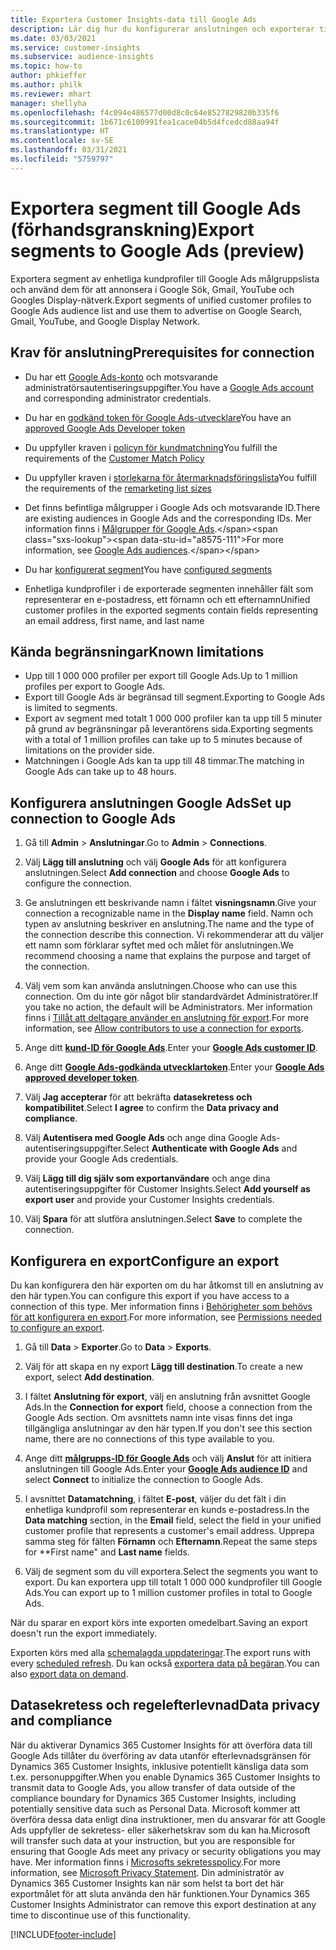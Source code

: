 ```yaml
---
title: Exportera Customer Insights-data till Google Ads
description: Lär dig hur du konfigurerar anslutningen och exporterar till Google Ads.
ms.date: 03/03/2021
ms.service: customer-insights
ms.subservice: audience-insights
ms.topic: how-to
author: phkieffer
ms.author: philk
ms.reviewer: mhart
manager: shellyha
ms.openlocfilehash: f4c094e486577d00d8c0c64e8527829820b335f6
ms.sourcegitcommit: 1b671c6100991fea1cace04b5d4fcedcd88aa94f
ms.translationtype: HT
ms.contentlocale: sv-SE
ms.lasthandoff: 03/31/2021
ms.locfileid: "5759797"
---
```

# <a name="export-segments-to-google-ads-preview"></a><span data-ttu-id="a8575-103">Exportera segment till Google Ads (förhandsgranskning)</span><span class="sxs-lookup"><span data-stu-id="a8575-103">Export segments to Google Ads (preview)</span></span>

<span data-ttu-id="a8575-104">Exportera segment av enhetliga kundprofiler till Google Ads målgruppslista och använd dem för att annonsera i Google Sök, Gmail, YouTube och Googles Display-nätverk.</span><span class="sxs-lookup"><span data-stu-id="a8575-104">Export segments of unified customer profiles to Google Ads audience list and use them to advertise on Google Search, Gmail, YouTube, and Google Display Network.</span></span> 

## <a name="prerequisites-for-connection"></a><span data-ttu-id="a8575-105">Krav för anslutning</span><span class="sxs-lookup"><span data-stu-id="a8575-105">Prerequisites for connection</span></span>

-   <span data-ttu-id="a8575-106">Du har ett [Google Ads-konto](https://ads.google.com/) och motsvarande administratörsautentiseringsuppgifter.</span><span class="sxs-lookup"><span data-stu-id="a8575-106">You have a [Google Ads account](https://ads.google.com/) and corresponding administrator credentials.</span></span>
-   <span data-ttu-id="a8575-107">Du har en [godkänd token för Google Ads-utvecklare](https://developers.google.com/google-ads/api/docs/first-call/dev-token)</span><span class="sxs-lookup"><span data-stu-id="a8575-107">You have an [approved Google Ads Developer token](https://developers.google.com/google-ads/api/docs/first-call/dev-token)</span></span> 
-   <span data-ttu-id="a8575-108">Du uppfyller kraven i [policyn för kundmatchning](https://support.google.com/adspolicy/answer/6299717)</span><span class="sxs-lookup"><span data-stu-id="a8575-108">You fulfill the requirements of the [Customer Match Policy](https://support.google.com/adspolicy/answer/6299717)</span></span>
-   <span data-ttu-id="a8575-109">Du uppfyller kraven i [storlekarna för återmarknadsföringslista](https://support.google.com/google-ads/answer/7558048)</span><span class="sxs-lookup"><span data-stu-id="a8575-109">You fulfill the requirements of the [remarketing list sizes](https://support.google.com/google-ads/answer/7558048)</span></span> 

-   <span data-ttu-id="a8575-110">Det finns befintliga målgrupper i Google Ads och motsvarande ID.</span><span class="sxs-lookup"><span data-stu-id="a8575-110">There are existing audiences in Google Ads and the corresponding IDs.</span></span> <span data-ttu-id="a8575-111">Mer information finns i [Målgrupper för Google Ads](https://support.google.com/google-ads/answer/7558048?hl=en#:~:text=Audience%20lists%20is%20a%20section,Display%20Network%20through%20remarketing%20campaigns.).</span><span class="sxs-lookup"><span data-stu-id="a8575-111">For more information, see [Google Ads audiences](https://support.google.com/google-ads/answer/7558048?hl=en#:~:text=Audience%20lists%20is%20a%20section,Display%20Network%20through%20remarketing%20campaigns.).</span></span>
-   <span data-ttu-id="a8575-112">Du har [konfigurerat segment](segments.md)</span><span class="sxs-lookup"><span data-stu-id="a8575-112">You have [configured segments](segments.md)</span></span>
-   <span data-ttu-id="a8575-113">Enhetliga kundprofiler i de exporterade segmenten innehåller fält som representerar en e-postadress, ett förnamn och ett efternamn</span><span class="sxs-lookup"><span data-stu-id="a8575-113">Unified customer profiles in the exported segments contain fields representing an email address, first name, and last name</span></span>

## <a name="known-limitations"></a><span data-ttu-id="a8575-114">Kända begränsningar</span><span class="sxs-lookup"><span data-stu-id="a8575-114">Known limitations</span></span>

- <span data-ttu-id="a8575-115">Upp till 1 000 000 profiler per export till Google Ads.</span><span class="sxs-lookup"><span data-stu-id="a8575-115">Up to 1 million profiles per export to Google Ads.</span></span>
- <span data-ttu-id="a8575-116">Export till Google Ads är begränsad till segment.</span><span class="sxs-lookup"><span data-stu-id="a8575-116">Exporting to Google Ads is limited to segments.</span></span>
- <span data-ttu-id="a8575-117">Export av segment med totalt 1 000 000 profiler kan ta upp till 5 minuter på grund av begränsningar på leverantörens sida.</span><span class="sxs-lookup"><span data-stu-id="a8575-117">Exporting segments with a total of 1 million profiles can take up to 5 minutes because of limitations on the provider side.</span></span> 
- <span data-ttu-id="a8575-118">Matchningen i Google Ads kan ta upp till 48 timmar.</span><span class="sxs-lookup"><span data-stu-id="a8575-118">The matching in Google Ads can take up to 48 hours.</span></span>

## <a name="set-up-connection-to-google-ads"></a><span data-ttu-id="a8575-119">Konfigurera anslutningen Google Ads</span><span class="sxs-lookup"><span data-stu-id="a8575-119">Set up connection to Google Ads</span></span>

1. <span data-ttu-id="a8575-120">Gå till **Admin** > **Anslutningar**.</span><span class="sxs-lookup"><span data-stu-id="a8575-120">Go to **Admin** > **Connections**.</span></span>

1. <span data-ttu-id="a8575-121">Välj **Lägg till anslutning** och välj **Google Ads** för att konfigurera anslutningen.</span><span class="sxs-lookup"><span data-stu-id="a8575-121">Select **Add connection** and choose **Google Ads** to configure the connection.</span></span>

1. <span data-ttu-id="a8575-122">Ge anslutningen ett beskrivande namn i fältet **visningsnamn**.</span><span class="sxs-lookup"><span data-stu-id="a8575-122">Give your connection a recognizable name in the **Display name** field.</span></span> <span data-ttu-id="a8575-123">Namn och typen av anslutning beskriver en anslutning.</span><span class="sxs-lookup"><span data-stu-id="a8575-123">The name and the type of the connection describe this connection.</span></span> <span data-ttu-id="a8575-124">Vi rekommenderar att du väljer ett namn som förklarar syftet med och målet för anslutningen.</span><span class="sxs-lookup"><span data-stu-id="a8575-124">We recommend choosing a name that explains the purpose and target of the connection.</span></span>

1. <span data-ttu-id="a8575-125">Välj vem som kan använda anslutningen.</span><span class="sxs-lookup"><span data-stu-id="a8575-125">Choose who can use this connection.</span></span> <span data-ttu-id="a8575-126">Om du inte gör något blir standardvärdet Administratörer.</span><span class="sxs-lookup"><span data-stu-id="a8575-126">If you take no action, the default will be Administrators.</span></span> <span data-ttu-id="a8575-127">Mer information finns i [Tillåt att deltagare använder en anslutning för export](connections.md#allow-contributors-to-use-a-connection-for-exports).</span><span class="sxs-lookup"><span data-stu-id="a8575-127">For more information, see [Allow contributors to use a connection for exports](connections.md#allow-contributors-to-use-a-connection-for-exports).</span></span>

1. <span data-ttu-id="a8575-128">Ange ditt **[kund-ID för Google Ads](https://support.google.com/google-ads/answer/1704344)**.</span><span class="sxs-lookup"><span data-stu-id="a8575-128">Enter your **[Google Ads customer ID](https://support.google.com/google-ads/answer/1704344)**.</span></span>

1. <span data-ttu-id="a8575-129">Ange ditt **[Google Ads-godkända utvecklartoken](https://developers.google.com/google-ads/api/docs/first-call/dev-token)**.</span><span class="sxs-lookup"><span data-stu-id="a8575-129">Enter your **[Google Ads approved developer token](https://developers.google.com/google-ads/api/docs/first-call/dev-token)**.</span></span>

1. <span data-ttu-id="a8575-130">Välj **Jag accepterar** för att bekräfta **datasekretess och kompatibilitet**.</span><span class="sxs-lookup"><span data-stu-id="a8575-130">Select **I agree** to confirm the **Data privacy and compliance**.</span></span>

1. <span data-ttu-id="a8575-131">Välj **Autentisera med Google Ads** och ange dina Google Ads-autentiseringsuppgifter.</span><span class="sxs-lookup"><span data-stu-id="a8575-131">Select **Authenticate with Google Ads** and provide your Google Ads credentials.</span></span>

1. <span data-ttu-id="a8575-132">Välj **Lägg till dig själv som exportanvändare** och ange dina autentiseringsuppgifter för Customer Insights.</span><span class="sxs-lookup"><span data-stu-id="a8575-132">Select **Add yourself as export user** and provide your Customer Insights credentials.</span></span>

1. <span data-ttu-id="a8575-133">Välj **Spara** för att slutföra anslutningen.</span><span class="sxs-lookup"><span data-stu-id="a8575-133">Select **Save** to complete the connection.</span></span> 

## <a name="configure-an-export"></a><span data-ttu-id="a8575-134">Konfigurera en export</span><span class="sxs-lookup"><span data-stu-id="a8575-134">Configure an export</span></span>

<span data-ttu-id="a8575-135">Du kan konfigurera den här exporten om du har åtkomst till en anslutning av den här typen.</span><span class="sxs-lookup"><span data-stu-id="a8575-135">You can configure this export if you have access to a connection of this type.</span></span> <span data-ttu-id="a8575-136">Mer information finns i [Behörigheter som behövs för att konfigurera en export](export-destinations.md#set-up-a-new-export).</span><span class="sxs-lookup"><span data-stu-id="a8575-136">For more information, see [Permissions needed to configure an export](export-destinations.md#set-up-a-new-export).</span></span>

1. <span data-ttu-id="a8575-137">Gå till **Data** > **Exporter**.</span><span class="sxs-lookup"><span data-stu-id="a8575-137">Go to **Data** > **Exports**.</span></span>

1. <span data-ttu-id="a8575-138">Välj för att skapa en ny export **Lägg till destination**.</span><span class="sxs-lookup"><span data-stu-id="a8575-138">To create a new export, select **Add destination**.</span></span>

1. <span data-ttu-id="a8575-139">I fältet **Anslutning för export**, välj en anslutning från avsnittet Google Ads.</span><span class="sxs-lookup"><span data-stu-id="a8575-139">In the **Connection for export** field, choose a connection from the Google Ads section.</span></span> <span data-ttu-id="a8575-140">Om avsnittets namn inte visas finns det inga tillgängliga anslutningar av den här typen.</span><span class="sxs-lookup"><span data-stu-id="a8575-140">If you don't see this section name, there are no connections of this type available to you.</span></span>

1. <span data-ttu-id="a8575-141">Ange ditt **[målgrupps-ID för Google Ads](https://support.google.com/google-ads/answer/7558048?hl=en#:~:text=Audience%20lists%20is%20a%20section,Display%20Network%20through%20remarketing%20campaigns.)** och välj **Anslut** för att initiera anslutningen till Google Ads.</span><span class="sxs-lookup"><span data-stu-id="a8575-141">Enter your **[Google Ads audience ID](https://support.google.com/google-ads/answer/7558048?hl=en#:~:text=Audience%20lists%20is%20a%20section,Display%20Network%20through%20remarketing%20campaigns.)** and select **Connect** to initialize the connection to Google Ads.</span></span>

1. <span data-ttu-id="a8575-142">I avsnittet **Datamatchning**, i fältet **E-post**, väljer du det fält i din enhetliga kundprofil som representerar en kunds e-postadress.</span><span class="sxs-lookup"><span data-stu-id="a8575-142">In the **Data matching** section, in the **Email** field, select the field in your unified customer profile that represents a customer's email address.</span></span> <span data-ttu-id="a8575-143">Upprepa samma steg för fälten **Förnamn** och **Efternamn**.</span><span class="sxs-lookup"><span data-stu-id="a8575-143">Repeat the same steps for \*\*First name" and **Last name** fields.</span></span>

1. <span data-ttu-id="a8575-144">Välj de segment som du vill exportera.</span><span class="sxs-lookup"><span data-stu-id="a8575-144">Select the segments you want to export.</span></span> <span data-ttu-id="a8575-145">Du kan exportera upp till totalt 1 000 000 kundprofiler till Google Ads.</span><span class="sxs-lookup"><span data-stu-id="a8575-145">You can export up to 1 million customer profiles in total to Google Ads.</span></span>

<span data-ttu-id="a8575-146">När du sparar en export körs inte exporten omedelbart.</span><span class="sxs-lookup"><span data-stu-id="a8575-146">Saving an export doesn't run the export immediately.</span></span>

<span data-ttu-id="a8575-147">Exporten körs med alla [schemalagda uppdateringar](system.md#schedule-tab).</span><span class="sxs-lookup"><span data-stu-id="a8575-147">The export runs with every [scheduled refresh](system.md#schedule-tab).</span></span> <span data-ttu-id="a8575-148">Du kan också [exportera data på begäran](export-destinations.md#run-exports-on-demand).</span><span class="sxs-lookup"><span data-stu-id="a8575-148">You can also [export data on demand](export-destinations.md#run-exports-on-demand).</span></span> 

## <a name="data-privacy-and-compliance"></a><span data-ttu-id="a8575-149">Datasekretess och regelefterlevnad</span><span class="sxs-lookup"><span data-stu-id="a8575-149">Data privacy and compliance</span></span>

<span data-ttu-id="a8575-150">När du aktiverar Dynamics 365 Customer Insights för att överföra data till Google Ads tillåter du överföring av data utanför efterlevnadsgränsen för Dynamics 365 Customer Insights, inklusive potentiellt känsliga data som t.ex. personuppgifter.</span><span class="sxs-lookup"><span data-stu-id="a8575-150">When you enable Dynamics 365 Customer Insights to transmit data to Google Ads, you allow transfer of data outside of the compliance boundary for Dynamics 365 Customer Insights, including potentially sensitive data such as Personal Data.</span></span> <span data-ttu-id="a8575-151">Microsoft kommer att överföra dessa data enligt dina instruktioner, men du ansvarar för att Google Ads uppfyller de sekretess- eller säkerhetskrav som du kan ha.</span><span class="sxs-lookup"><span data-stu-id="a8575-151">Microsoft will transfer such data at your instruction, but you are responsible for ensuring that Google Ads meet any privacy or security obligations you may have.</span></span> <span data-ttu-id="a8575-152">Mer information finns i [Microsofts sekretesspolicy](https://go.microsoft.com/fwlink/?linkid=396732).</span><span class="sxs-lookup"><span data-stu-id="a8575-152">For more information, see [Microsoft Privacy Statement](https://go.microsoft.com/fwlink/?linkid=396732).</span></span>
<span data-ttu-id="a8575-153">Din administratör av Dynamics 365 Customer Insights kan när som helst ta bort det här exportmålet för att sluta använda den här funktionen.</span><span class="sxs-lookup"><span data-stu-id="a8575-153">Your Dynamics 365 Customer Insights Administrator can remove this export destination at any time to discontinue use of this functionality.</span></span>


[!INCLUDE[footer-include](../includes/footer-banner.md)]
